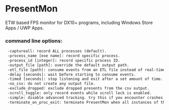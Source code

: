 # PresentMon

ETW based FPS monitor for DX10+ programs, including Windows Store Apps / UWP Apps.

### command line options:

```html
 -captureall: record ALL processes (default).
 -process_name [exe name]: record specific process.
 -process_id [integer]: record specific process ID.
 -output_file [path]: override the default output path.
 -etl_file [path]: consume events from an ETL file instead of real-time.
 -delay [seconds]: wait before starting to consume events.
 -timed [seconds]: stop listening and exit after a set amount of time.
 -no_csv: do not create any output file.
 -exclude_dropped: exclude dropped presents from the csv output.
 -scroll_toggle: only record events while scroll lock is enabled.
 -simple: disable advanced tracking. try this if you encounter crashes.
 -terminate_on_proc_exit: terminate PresentMon when all instances of the specified process exit.
```
